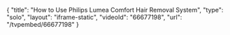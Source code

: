 {
    "title": "How to Use Philips Lumea Comfort Hair Removal System",
    "type": "solo",
    "layout": "iframe-static",
    "videoId": "66677198",
    "url": "\/tvpembed\/66677198"
}